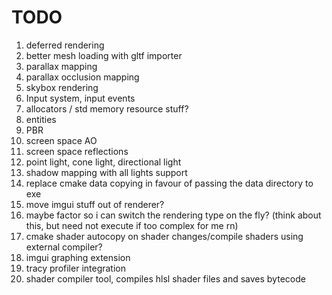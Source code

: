 # TODO

1. deferred rendering
2. better mesh loading with gltf importer
3. parallax mapping
4. parallax occlusion mapping
5. skybox rendering
7. Input system, input events
8. allocators / std memory resource stuff?
10. entities
11. PBR
12. screen space AO
13. screen space reflections
14. point light, cone light, directional light
15. shadow mapping with all lights support
16. replace cmake data copying in favour of passing the data directory to exe
17. move imgui stuff out of renderer?
18. maybe factor so i can switch the rendering type on the fly? (think about this, but need not execute if too complex for me rn)
19. cmake shader autocopy on shader changes/compile shaders using external compiler?
20. imgui graphing extension
21. tracy profiler integration
22. shader compiler tool, compiles hlsl shader files and saves bytecode
